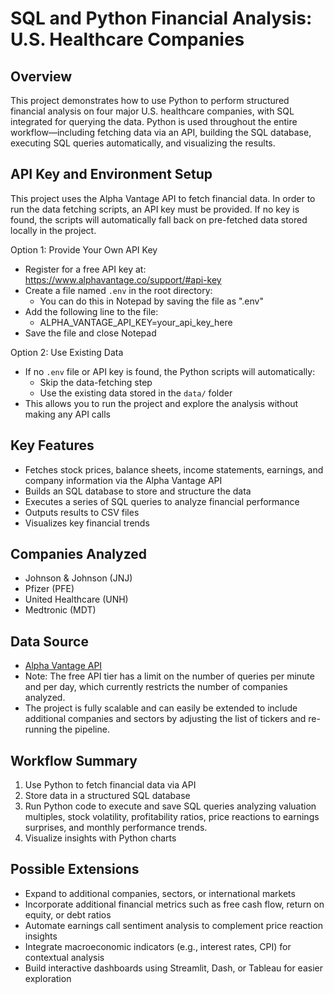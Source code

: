 # SQL and Python Financial Analysis: U.S. Healthcare Companies

## Overview
This project demonstrates how to use Python to perform structured financial analysis on four major U.S. healthcare companies, with SQL integrated for querying the data. Python is used throughout the entire workflow—including fetching data via an API, building the SQL database, executing SQL queries automatically, and visualizing the results.


## API Key and Environment Setup
This project uses the Alpha Vantage API to fetch financial data. In order to run the data fetching scripts, an API key must be provided. If no key is found, the scripts will automatically fall back on pre-fetched data stored locally in the project.

Option 1: Provide Your Own API Key
- Register for a free API key at: https://www.alphavantage.co/support/#api-key
- Create a file named `.env` in the root directory:
    - You can do this in Notepad by saving the file as ".env"
- Add the following line to the file:
    - ALPHA_VANTAGE_API_KEY=your_api_key_here
- Save the file and close Notepad

Option 2: Use Existing Data
- If no `.env` file or API key is found, the Python scripts will automatically:
    - Skip the data-fetching step
    - Use the existing data stored in the `data/` folder
- This allows you to run the project and explore the analysis without making any API calls


## Key Features
- Fetches stock prices, balance sheets, income statements, earnings, and company information via the Alpha Vantage API
- Builds an SQL database to store and structure the data
- Executes a series of SQL queries to analyze financial performance
- Outputs results to CSV files
- Visualizes key financial trends


## Companies Analyzed
- Johnson & Johnson (JNJ)
- Pfizer (PFE)
- United Healthcare (UNH)
- Medtronic (MDT)


## Data Source
- [Alpha Vantage API](https://www.alphavantage.co/)
- Note: The free API tier has a limit on the number of queries per minute and per day, which currently restricts the number of companies analyzed.
- The project is fully scalable and can easily be extended to include additional companies and sectors by adjusting the list of tickers and re-running the pipeline.


## Workflow Summary
1. Use Python to fetch financial data via API  
2. Store data in a structured SQL database  
3. Run Python code to execute and save SQL queries analyzing valuation multiples, stock volatility, profitability ratios, price reactions to earnings surprises, and monthly performance trends.
4. Visualize insights with Python charts  


## Possible Extensions
- Expand to additional companies, sectors, or international markets
- Incorporate additional financial metrics such as free cash flow, return on equity, or debt ratios
- Automate earnings call sentiment analysis to complement price reaction insights
- Integrate macroeconomic indicators (e.g., interest rates, CPI) for contextual analysis
- Build interactive dashboards using Streamlit, Dash, or Tableau for easier exploration

